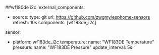 ##wf180de i2c 
'external_components:
  - source:
      type: git
      url: https://github.com/zwgmy/esphome-sensors
    refresh: 10s
    components: [wf183de_i2c]


sensor:

  - platform: wf183de_i2c
    temperature:
      name: "WF183DE Temperature"
    pressure:
      name: "WF183DE Pressure"
    update_interval: 5s    '
